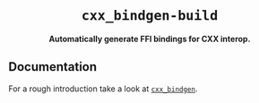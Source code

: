 <div align="center">

  <h1><code>cxx_bindgen-build</code></h1>

  <p>
    <strong>Automatically generate FFI bindings for CXX interop.</strong>
  </p>
</div>

## Documentation

For a rough introduction take a look at [`cxx_bindgen`](https://github.com/FabianHummel/cxx_bindgen).
